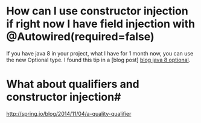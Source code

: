 # How can I use constructor injection if right now I have field injection with @Autowired(required=false) #
If you have java 8 in your project, what I have for 1 month now, you can use the new Optional type. I found this tip in a [blog post] [blog java 8 optional].

[blog java 8 optional]: https://blog.frankel.ch/optional-dependencies-in-spring

# What about qualifiers and constructor injection#
http://spring.io/blog/2014/11/04/a-quality-qualifier